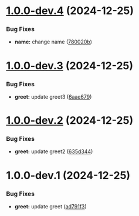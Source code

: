 # [1.0.0-dev.4](https://github.com/abudayah/hello-world/compare/v1.0.0-dev.3...v1.0.0-dev.4) (2024-12-25)


### Bug Fixes

* **name:** change name ([780020b](https://github.com/abudayah/hello-world/commit/780020b8be0d510e1bb1c55b4dc82165b2d16034))

# [1.0.0-dev.3](https://github.com/abudayah/hello-world/compare/v1.0.0-dev.2...v1.0.0-dev.3) (2024-12-25)


### Bug Fixes

* **greet:** update greet3 ([6aae679](https://github.com/abudayah/hello-world/commit/6aae6792fbf2fedc9c510e5adc4dda280fde1a06))

# [1.0.0-dev.2](https://github.com/abudayah/hello-world/compare/v1.0.0-dev.1...v1.0.0-dev.2) (2024-12-25)


### Bug Fixes

* **greet:** update greet2 ([635d344](https://github.com/abudayah/hello-world/commit/635d344c87d1f06b90e91233b00e3fd06766d6f6))

# 1.0.0-dev.1 (2024-12-25)


### Bug Fixes

* **greet:** update greet ([ad791f3](https://github.com/abudayah/hello-world/commit/ad791f3db56a4fbf2a9b3628aae4d862f22f3da6))
